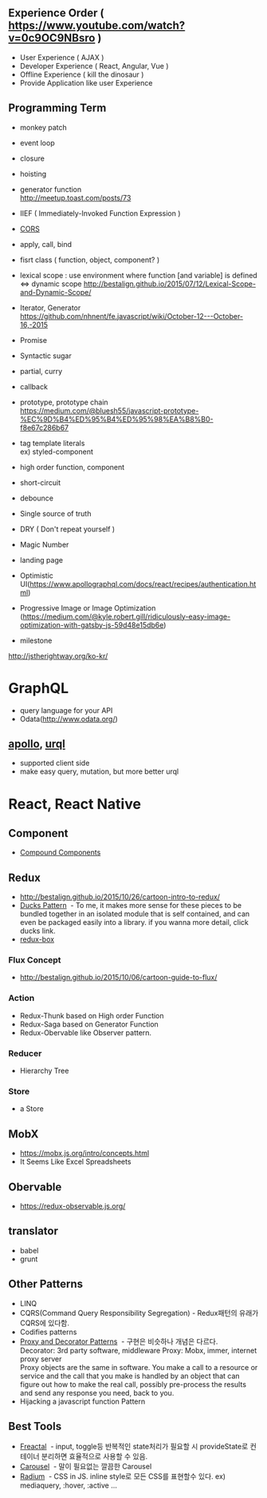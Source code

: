 ## Experience Order ( https://www.youtube.com/watch?v=0c9OC9NBsro )
- User Experience ( AJAX )
- Developer Experience ( React, Angular, Vue )
- Offline Experience ( kill the dinosaur )
- Provide Application like user Experience

## Programming Term
- monkey patch
- event loop
- closure
- hoisting
- generator function <br/>
  http://meetup.toast.com/posts/73
- IIEF ( Immediately-Invoked Function Expression )
- [CORS](http://homoefficio.github.io/2015/07/21/Cross-Origin-Resource-Sharing/)
- apply, call, bind
- fisrt class ( function, object, component? )
- lexical scope : use environment where function [and variable] is defined 
<=> dynamic scope
  http://bestalign.github.io/2015/07/12/Lexical-Scope-and-Dynamic-Scope/
- Iterator, Generator <br/>
  https://github.com/nhnent/fe.javascript/wiki/October-12---October-16,-2015
- Promise
- Syntactic sugar
- partial, curry
- callback
- prototype, prototype chain <br/>
  https://medium.com/@bluesh55/javascript-prototype-%EC%9D%B4%ED%95%B4%ED%95%98%EA%B8%B0-f8e67c286b67
- tag template literals <br/>
  ex) styled-component
- high order function, component
- short-circuit
- debounce
- Single source of truth
- DRY ( Don't repeat yourself )
- Magic Number
- landing page
- Optimistic UI(https://www.apollographql.com/docs/react/recipes/authentication.html)
- Progressive Image or Image Optimization (https://medium.com/@kyle.robert.gill/ridiculously-easy-image-optimization-with-gatsby-js-59d48e15db6e)

- milestone


http://jstherightway.org/ko-kr/

# GraphQL
- query language for your API
- Odata(http://www.odata.org/)

## [apollo](https://www.apollographql.com/), [urql](https://github.com/FormidableLabs/urql)
- supported client side
- make easy query, mutation, but more better urql

# React, React Native
## Component
- [Compound Components](https://www.youtube.com/watch?v=hEGg-3pIHlE)


## Redux
- http://bestalign.github.io/2015/10/26/cartoon-intro-to-redux/
- [Ducks Pattern](https://github.com/erikras/ducks-modular-redux)
  - To me, it makes more sense for these pieces to be bundled together in an isolated module that is self contained, and can even be packaged easily into a library. if you wanna more detail, click ducks link.
- [redux-box](https://github.com/anish000kumar/redux-box)

### Flux Concept
- http://bestalign.github.io/2015/10/06/cartoon-guide-to-flux/
### Action
- Redux-Thunk
based on High order Function
- Redux-Saga 
based on Generator Function
- Redux-Obervable
like Observer pattern.
### Reducer
- Hierarchy Tree
### Store
- a Store 

## MobX
- https://mobx.js.org/intro/concepts.html
- It Seems Like Excel Spreadsheets

## Obervable
- https://redux-observable.js.org/

## translator
- babel
- grunt

## Other Patterns
- LINQ
- CQRS(Command Query Responsibility Segregation) - Redux패턴의 유래가 CQRS에 있다함.
- Codifies patterns
- [Proxy and Decorator Patterns](https://lostechies.com/derickbailey/2012/03/29/proxies-and-decorators-in-javascript/)
  - 구현은 비슷하나 개념은 다르다. <br/>
  Decorator: 3rd party software, middleware
  Proxy: Mobx, immer, internet proxy server <br/>
  Proxy objects are the same in software. You make a call to a resource or service and the call that you make is handled by an object that can figure out how to make the real call, possibly pre-process the results and send any response you need, back to you.
- Hijacking a javascript function Pattern

## Best Tools
- [Freactal](https://github.com/FormidableLabs/freactal)
  - input, toggle등 반복적인 state처리가 필요할 시 provideState로 컨테이너 분리하면 효율적으로 사용할 수 있음.
- [Carousel](https://github.com/FormidableLabs/nuka-carousel)
  - 말이 필요없는 깔끔한 Carousel
- [Radium](https://github.com/FormidableLabs/radium)
  - CSS in JS. inline style로 모든 CSS를 표현할수 있다. ex) mediaquery, :hover, :active ...
  
